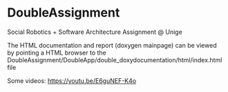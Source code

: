 # DoubleAssignment
Social Robotics + Software Architecture Assignment @ Unige

The HTML documentation and report (doxygen mainpage) can be viewed by pointing a HTML browser to 
the DoubleAssignment/DoubleApp/double_doxydocumentation/html/index.html file

Some videos:
https://youtu.be/E6guNEF-K4o

